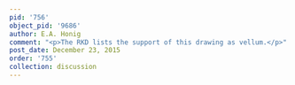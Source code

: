 ```yaml
---
pid: '756'
object_pid: '9686'
author: E.A. Honig
comment: "<p>The RKD lists the support of this drawing as vellum.</p>"
post_date: December 23, 2015
order: '755'
collection: discussion
---
```

